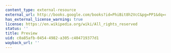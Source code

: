 ```yaml
---
content_type: external-resource
external_url: http://books.google.com/books?id=PhiBit8h2VcC&pg=PP1&dq=comparative+politics:+rationality#v=onepage&q=&f=false
has_external_license_warning: true
license: https://en.wikipedia.org/wiki/All_rights_reserved
status: ''
title: Preview
uid: c0a85afb-0454-4982-a305-c404719377d1
wayback_url: ''
---
```

